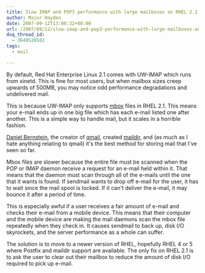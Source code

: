 ```yaml
---
title: Slow IMAP and POP3 performance with large mailboxes on RHEL 2.1
author: Major Hayden
date: 2007-09-12T13:00:32+00:00
url: /2007/09/12/slow-imap-and-pop3-performance-with-large-mailboxes-on-rhel-21/
dsq_thread_id:
  - 3648526582
tags:
  - mail

---
```

By default, Red Hat Enterprise Linux 2.1 comes with UW-IMAP which runs from xinetd. This is fine for most users, but when mailbox sizes creep upwards of 500MB, you may notice odd performance degradations and undelivered mail.

This is because UW-IMAP only supports [mbox][1] files in RHEL 2.1. This means your e-mail ends up in one big file which has each e-mail listed one after another. This is a simple way to handle mail, but it scales in a horrible fashion.

[Daniel Bernstein][2], the creator of [qmail][3], created [maildir][4], and (as much as I hate anything relating to qmail) it's the best method for storing mail that I've seen so far.

Mbox files are slower because the entire file must be scanned when the POP or IMAP daemon receive a request for an e-mail held within it. That means that the daemon must scan through all of the e-mails until the one that it wants is found. If sendmail wants to drop off e-mail for the user, it has to wait since the mail spool is locked. If it can't deliver the e-mail, it may bounce it after a period of time.

This is especially awful if a user receives a fair amount of e-mail and checks their e-mail from a mobile device. This means that their computer and the mobile device are making the mail daemons scan the mbox file repeatedly when they check in. It causes sendmail to back up, disk I/O skyrockets, and the server performance as a whole can suffer.

The solution is to move to a newer version of RHEL, hopefully RHEL 4 or 5 where Postfix and maildir support are available. The only fix on RHEL 2.1 is to ask the user to clear out their mailbox to reduce the amount of disk I/O required to pick up e-mail.

 [1]: http://en.wikipedia.org/wiki/Mbox
 [2]: http://en.wikipedia.org/wiki/Daniel_J._Bernstein
 [3]: http://en.wikipedia.org/wiki/Qmail
 [4]: http://en.wikipedia.org/wiki/Maildir
